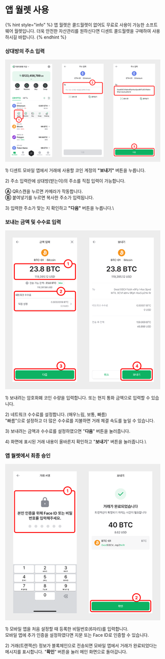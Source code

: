 # 앱 월렛 사용

{% hint style="info" %}
앱 월렛은 콜드월렛이 없어도 무료로 사용이 가능한 소프트웨어 월렛입니다. 더욱 안전한 자산관리를 원하신다면 디센트 콜드월렛을 구매하여 사용하시길 바랍니다.&#x20;
{% endhint %}

### 상대방의 주소 입력

<div align="left"><img src="../../.gitbook/assets/8 (7).png" alt=""></div>

1\) 디센트 모바일 앱에서 거래에 사용할 코인 계정의 **"보내기"** 버튼을 누릅니다.

2\) 주소 입력란에 상대방(받는이)의 주소를 직접 입력이 가능합니다.

&#x20;   **Ⓐ** QR스캔을 누르면 카메라가 작동합니다.\
&#x20;   **Ⓑ** 붙여넣기를 누르면 복사한 주소가 입력됩니다.

3\) 입력한 주소가 맞는 지 확인하고 **"다음"** 버튼을 누릅니다.\


### 보내는 금액 및 수수료 입력

<div align="left"><img src="../../.gitbook/assets/9 (8).png" alt=""></div>

1\) 보내려는 암호화폐 코인 수량을 입력합니다.  또는 현지 통화 금액으로 입력할 수 있습니다.

2\) 네트워크 수수료를 설정합니다. (매우느림, 보통, 빠름)\
&#x20;   "빠름"으로 설정하고 더 많은 수수료를 지불하면 거래 체결 속도를 높일 수 있습니다.

3\) 보내려는 금액과 수수료를 설정하였으면 "**다음**" 버튼을 눌러줍니다.&#x20;

4\) 화면에 표시된 거래 내용이 올바른지 확인하고 "**보내기**" 버튼을 눌러줍니다.\


### 앱 월렛에서 최종 승인

<div align="left"><img src="../../.gitbook/assets/10 (6).png" alt=""></div>

1\) 모바일 앱을 처음 설정할 때 등록한 비밀번호(6자리)를 입력합니다.\
&#x20;   모바일 앱에 추가 인증을 설정하였다면 지문 또는 Face ID로 인증할 수 있습니다.

2\) 거래(트랜잭션) 정보가 블록체인으로 전송되면 모바일 앱에서 거래가 완료되었다는 메시지를 표시합니다. "**확인**" 버튼을 눌러 메인 화면으로 돌아갑니다.
